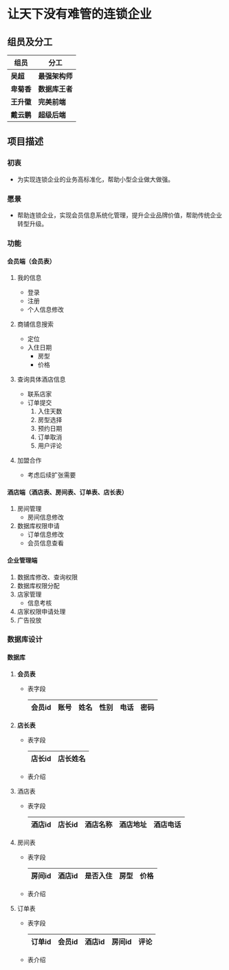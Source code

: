# 让天下没有难管的连锁企业

## 组员及分工

| **组员**   | **分工**       |
| ---------- | -------------- |
| **吴超**   | **最强架构师** |
| **卑菊香** | **数据库王者** |
| **王升徽** | **完美前端**   |
| **戴云鹏** | **超级后端**   |

## 项目描述

### 初衷

- 为实现连锁企业的业务高标准化，帮助小型企业做大做强。

### 愿景

- 帮助连锁企业，实现会员信息系统化管理，提升企业品牌价值，帮助传统企业转型升级。

### 功能

#### 会员端（会员表）

1. 我的信息
   
   - 登录   
   - 注册
   - 个人信息修改
   
2. 商铺信息搜索
   - 定位
   - 入住日期
     - 房型
     - 价格

3. 查询具体酒店信息
   - 联系店家
   - 订单提交
     1. 入住天数
     2. 房型选择
     3. 预约日期
     4. 订单取消
     5. 用户评论

4. 加盟合作

   - 考虑后续扩张需要

#### 酒店端（酒店表、房间表、订单表、店长表）

1. 房间管理
   - 房间信息修改
2. 数据库权限申请
   - 订单信息修改
   - 会员信息查看

#### 企业管理端

1. 数据库修改、查询权限
2. 数据库权限分配
3. 店家管理
   - 信息考核
4. 店家权限申请处理
5. 广告投放

### 数据库设计

#### 数据库

1. **会员表**

   - 表字段

     | 会员id | 账号 | 姓名 | 性别 | 电话 | 密码 |
     | :----: | :--: | :--: | :--: | :--: | :--: |

2. **店长表**

   - 表字段

     | 店长id | 店长姓名 |
     | :----: | :------: |

   - 表介绍

3. 酒店表

   - 表字段

     | 酒店id | 店长id | 酒店名称 | 酒店地址 | 酒店电话 |
     | :----: | :----: | :------: | :------: | :------: |

4. 房间表

   - 表字段

     | 房间id | 酒店id | 是否入住 | 房型 | 价格 |
     | :----: | :----: | :------: | :--: | :--: |

   - 表介绍

5. 订单表

   - 表字段

     | 订单id | 会员id | 酒店id | 房间id | 评论 |
     | :----: | :----: | :----: | :----: | :--: |

   - 表介绍

     

